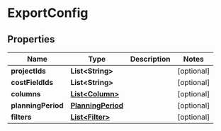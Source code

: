 
# ExportConfig

## Properties
Name | Type | Description | Notes
------------ | ------------- | ------------- | -------------
**projectIds** | **List&lt;String&gt;** |  |  [optional]
**costFieldIds** | **List&lt;String&gt;** |  |  [optional]
**columns** | [**List&lt;Column&gt;**](Column.md) |  |  [optional]
**planningPeriod** | [**PlanningPeriod**](PlanningPeriod.md) |  |  [optional]
**filters** | [**List&lt;Filter&gt;**](Filter.md) |  |  [optional]



